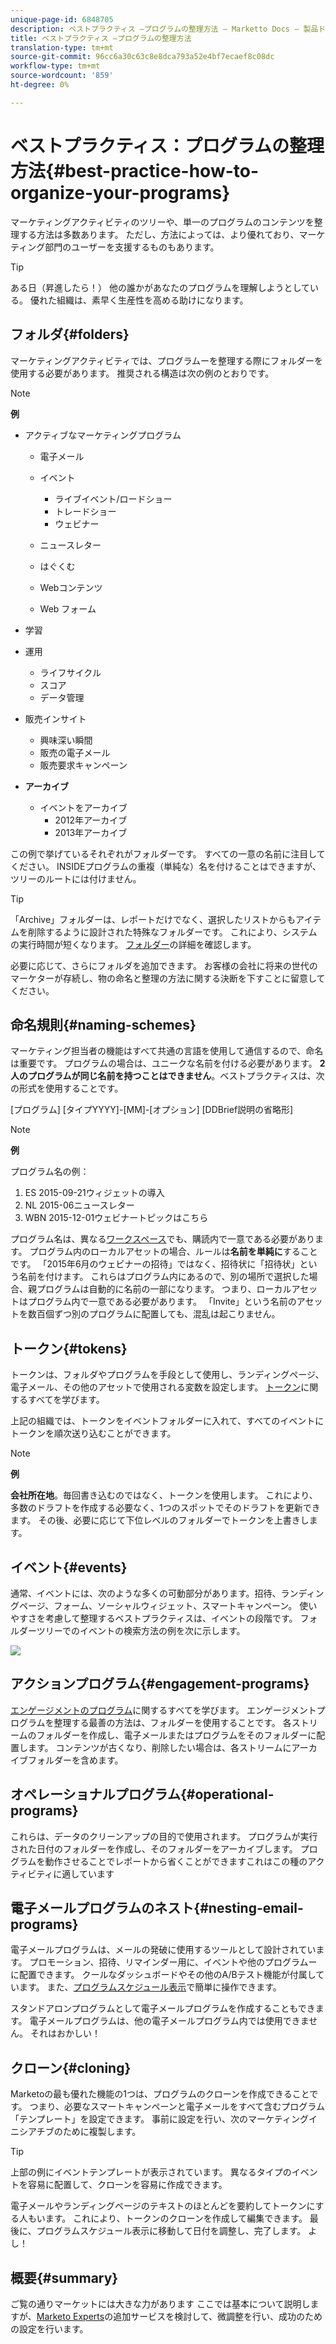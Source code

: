 ```yaml
---
unique-page-id: 6848705
description: ベストプラクティス —プログラムの整理方法 — Marketto Docs — 製品ドキュメント
title: ベストプラクティス —プログラムの整理方法
translation-type: tm+mt
source-git-commit: 96cc6a30c63c8e8dca793a52e4bf7ecaef8c08dc
workflow-type: tm+mt
source-wordcount: '859'
ht-degree: 0%

---
```



# ベストプラクティス：プログラムの整理方法{#best-practice-how-to-organize-your-programs}

マーケティングアクティビティのツリーや、単一のプログラムのコンテンツを整理する方法は多数あります。 ただし、方法によっては、より優れており、マーケティング部門のユーザーを支援するものもあります。

>[!TIP]
>
>ある日（昇進したら！） 他の誰かがあなたのプログラムを理解しようとしている。 優れた組織は、素早く生産性を高める助けになります。

## フォルダ{#folders}

マーケティングアクティビティでは、プログラムーを整理する際にフォルダーを使用する必要があります。 推奨される構造は次の例のとおりです。

>[!NOTE]
>
>**例**
>
>* アクティブなマーケティングプログラム
>
>    * 電子メール
>    * イベント
>
>        * ライブイベント/ロードショー
>        * トレードショー
>        * ウェビナー
>   * ニュースレター
>   * はぐくむ
>   * Webコンテンツ
>   * Web フォーム
>* 学習
>* 運用
>
>   * ライフサイクル
>   * スコア
>   * データ管理
>* 販売インサイト
>   * 興味深い瞬間
>   * 販売の電子メール
>   * 販売要求キャンペーン
>* **アーカイブ**
>   * イベントをアーカイブ
>      * 2012年アーカイブ
>      * 2013年アーカイブ







この例で挙げているそれぞれがフォルダーです。 すべての一意の名前に注目してください。 INSIDEプログラムの重複（単純な）名を付けることはできますが、ツリーのルートには付けません。

>[!TIP]
>
>「Archive」フォルダーは、レポートだけでなく、選択したリストからもアイテムを削除するように設計された特殊なフォルダーです。 これにより、システムの実行時間が短くなります。 [フォルダー](../../../../product-docs/core-marketo-concepts/miscellaneous/understanding-folders.md)の詳細を確認します。

必要に応じて、さらにフォルダを追加できます。 お客様の会社に将来の世代のマーケターが存続し、物の命名と整理の方法に関する決断を下すことに留意してください。

## 命名規則{#naming-schemes}

マーケティング担当者の機能はすべて共通の言語を使用して通信するので、命名は重要です。 プログラムの場合は、ユニークな名前を付ける必要があります。 **2人のプログラムが同じ名前を持つことはできません**。ベストプラクティスは、次の形式を使用することです。

[プログラム] [タイプYYYY]-[MM]-[オプション] [DDBrief説明の省略形]

>[!NOTE]
>
>**例**
>
>プログラム名の例：
>
>1. ES 2015-09-21ウィジェットの導入
>1. NL 2015-06ニュースレター
>1. WBN 2015-12-01ウェビナートピックはこちら

>



プログラム名は、異なる[ワークスペース](../../../../product-docs/administration/workspaces-and-person-partitions/understanding-workspaces-and-person-partitions.md)でも、購読内で一意である必要があります。  プログラム内のローカルアセットの場合、ルールは&#x200B;**名前を単純に**&#x200B;することです。 「2015年6月のウェビナーの招待」ではなく、招待状に「招待状」という名前を付けます。 これらはプログラム内にあるので、別の場所で選択した場合、親プログラムは自動的に名前の一部になります。 つまり、ローカルアセットはプログラム内で一意である必要があります。 「Invite」という名前のアセットを数百個ずつ別のプログラムに配置しても、混乱は起こりません。

## トークン{#tokens}

トークンは、フォルダやプログラムを手段として使用し、ランディングページ、電子メール、その他のアセットで使用される変数を設定します。 [トークン](http://docs.marketo.com/display/docs/tokens)に関するすべてを学びます。

上記の組織では、トークンをイベントフォルダーに入れて、すべてのイベントにトークンを順次送り込むことができます。

>[!NOTE]
>
>**例**
>
>**会社所在地**。毎回書き込むのではなく、トークンを使用します。 これにより、多数のドラフトを作成する必要なく、1つのスポットでそのドラフトを更新できます。 その後、必要に応じて下位レベルのフォルダーでトークンを上書きします。

## イベント{#events}

通常、イベントには、次のような多くの可動部分があります。招待、ランディングページ、フォーム、ソーシャルウィジェット、スマートキャンペーン。 使いやすさを考慮して整理するベストプラクティスは、イベントの段階です。 フォルダーツリーでのイベントの検索方法の例を次に示します。

![](assets/capture.png)

## アクションプログラム{#engagement-programs}

[エンゲージメントのプログラム](../../../../product-docs/email-marketing/drip-nurturing/creating-an-engagement-program/understanding-engagement-programs.md)に関するすべてを学びます。 エンゲージメントプログラムを整理する最善の方法は、フォルダーを使用することです。 各ストリームのフォルダーを作成し、電子メールまたはプログラムをそのフォルダーに配置します。 コンテンツが古くなり、削除したい場合は、各ストリームにアーカイブフォルダーを含めます。

## オペレーショナルプログラム{#operational-programs}

これらは、データのクリーンアップの目的で使用されます。 プログラムが実行された日付のフォルダーを作成し、そのフォルダーをアーカイブします。 プログラムを動作させることでレポートから省くことができますこれはこの種のアクティビティに適しています

## 電子メールプログラムのネスト{#nesting-email-programs}

電子メールプログラムは、メールの発破に使用するツールとして設計されています。 プロモーション、招待、リマインダー用に、イベントや他のプログラムーに配置できます。 クールなダッシュボードやその他のA/Bテスト機能が付属しています。 また、[プログラムスケジュール表示](http://docs.marketo.com/display/docs/program+schedule+view)で簡単に操作できます。

スタンドアロンプログラムとして電子メールプログラムを作成することもできます。 電子メールプログラムは、他の電子メールプログラム内では使用できません。 それはおかしい！

## クローン{#cloning}

Marketoの最も優れた機能の1つは、プログラムのクローンを作成できることです。 つまり、必要なスマートキャンペーンと電子メールをすべて含むプログラム「テンプレート」を設定できます。 事前に設定を行い、次のマーケティングイニシアチブのために複製します。

>[!TIP]
>
>上部の例にイベントテンプレートが表示されています。 異なるタイプのイベントを容易に配置して、クローンを容易に作成できます。

電子メールやランディングページのテキストのほとんどを要約してトークンにする人もいます。 これにより、トークンのクローンを作成して編集できます。 最後に、プログラムスケジュール表示に移動して日付を調整し、完了します。 よし！

## 概要{#summary}

ご覧の通りマーケットには大きな力があります ここでは基本について説明しますが、[Marketo Experts](http://www.marketo.com/services/)の追加サービスを検討して、微調整を行い、成功のための設定を行います。
